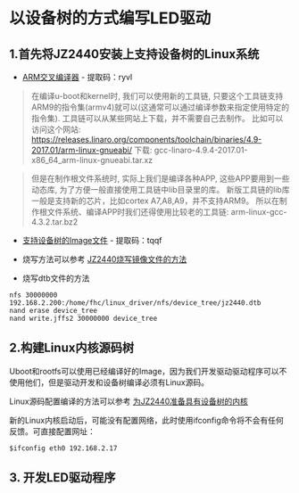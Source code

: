 # 以设备树的方式编写LED驱动

## 1.首先将JZ2440安装上支持设备树的Linux系统

* [ARM交叉编译器](https://pan.baidu.com/s/1Q-KG0I3ucJ5my1lZheoqFw)  - 提取码：ryvl

> 在编译u-boot和kernel时, 我们可以使用新的工具链, 
只要这个工具链支持ARM9的指令集(armv4)就可以(这通常可以通过编译参数来指定使用特定的指令集).
工具链可以从某些网站上下载，并不需要自己去制作。
比如可以访问这个网站: https://releases.linaro.org/components/toolchain/binaries/4.9-2017.01/arm-linux-gnueabi/
下载: gcc-linaro-4.9.4-2017.01-x86_64_arm-linux-gnueabi.tar.xz

> 但是在制作根文件系统时, 实际上我们是编译各种APP, 
这些APP要用到一些动态库, 为了方便一般直接使用工具链中lib目录里的库。
新版工具链的lib库一般是支持新的芯片，比如cortex A7,A8,A9，并不支持ARM9。
所以在制作根文件系统、编译APP时我们还得使用比较老的工具链: arm-linux-gcc-4.3.2.tar.bz2

* [支持设备树的Image文件](https://pan.baidu.com/s/1IBTDe-_BvRMKEAVctYWkuQ) - 提取码：tqqf

* 烧写方法可以参考 [JZ2440烧写镜像文件的方法](../jz2440_download_image_files.md)

* 烧写dtb文件的方法

```
nfs 30000000 192.168.2.200:/home/fhc/linux_driver/nfs/device_tree/jz2440.dtb
nand erase device_tree
nand write.jffs2 30000000 device_tree
```

## 2.构建Linux内核源码树

Uboot和rootfs可以使用已经编译好的Image，因为我们开发驱动驱动程序可以不使用他们，但是驱动开发和设备树编译必须有Linux源码。

Linux源码配置编译的方法可以参考 [为JZ2440准备具有设备树的内核](../compile_uboot_kernel_with_device_tree.md)

新的Linux内核启动后，可能没有配置网络，此时使用ifconfig命令将不会有任何反馈。可直接配置网址：

```
$ifconfig eth0 192.168.2.17
```



## 3. 开发LED驱动程序